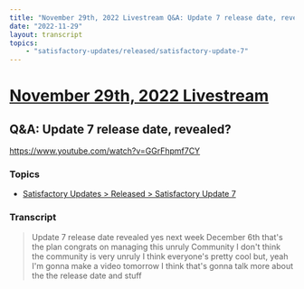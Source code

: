 ```yaml
---
title: "November 29th, 2022 Livestream Q&A: Update 7 release date, revealed?"
date: "2022-11-29"
layout: transcript
topics:
    - "satisfactory-updates/released/satisfactory-update-7"
---
```

# [November 29th, 2022 Livestream](../2022-11-29.md)
## Q&A: Update 7 release date, revealed?
https://www.youtube.com/watch?v=GGrFhpmf7CY

### Topics
* [Satisfactory Updates > Released > Satisfactory Update 7](../topics/satisfactory-updates/released/satisfactory-update-7.md)

### Transcript

> Update 7 release date revealed yes next week December 6th that's the plan congrats on managing this unruly Community I don't think the community is very unruly I think everyone's pretty cool but, yeah I'm gonna make a video tomorrow I think that's gonna talk more about the the release date and stuff
